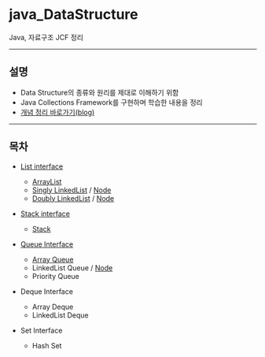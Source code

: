 # java_DataStructure
Java, 자료구조 JCF 정리

---

## 설명
- Data Structure의 종류와 원리를 제대로 이해하기 위함
- Java Collections Framework를 구현하며 학습한 내용을 정리
- [개념 정리 바로가기(blog)](https://blog.naver.com/so_yuns/222309254165)

---

## 목차
- [List interface](./data_00_interface/List.java)
  - [ArrayList](./data_01_ArrayList/ArrayList.java)
  - [Singly LinkedList](./data_02_LinkedList/SinglyLinkedList.java) / [Node](./data_02_LinkedList/SinglyNode.java)
  - [Doubly LinkedList](./data_02_LinkedList/DoublyLinkedList.java) / [Node](./data_02_LinkedList/DoublyNode.java)

- [Stack interface](./data_00_interface/Stack.java)
  - [Stack](./data_03_Stack/Stack.java)

- [Queue Interface](./data_00_interface/Queue.java)
  - [Array Queue](./data_04_Queue/ArrayQueue.java)
  - LinkedList Queue / [Node](./data_04_Queue/SinglyNode.java)
  - Priority Queue

- Deque Interface
  - Array Deque
  - LinkedList Deque

- Set Interface
  - Hash Set
